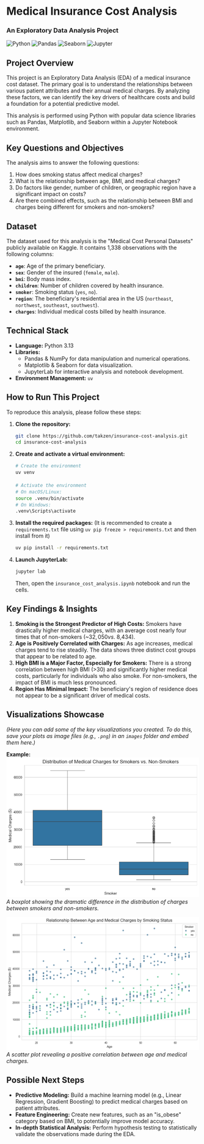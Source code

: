 # Medical Insurance Cost Analysis

### An Exploratory Data Analysis Project

![Python](https://img.shields.io/badge/python-3.11-blue.svg)
![Pandas](https://img.shields.io/badge/pandas-2.2-blue.svg)
![Seaborn](https://img.shields.io/badge/seaborn-0.13-blue.svg)
![Jupyter](https://img.shields.io/badge/jupyter-lab-orange.svg)

## Project Overview

This project is an Exploratory Data Analysis (EDA) of a medical insurance cost dataset. The primary goal is to understand the relationships between various patient attributes and their annual medical charges. By analyzing these factors, we can identify the key drivers of healthcare costs and build a foundation for a potential predictive model.

This analysis is performed using Python with popular data science libraries such as Pandas, Matplotlib, and Seaborn within a Jupyter Notebook environment.

## Key Questions and Objectives

The analysis aims to answer the following questions:
1.  How does smoking status affect medical charges?
2.  What is the relationship between age, BMI, and medical charges?
3.  Do factors like gender, number of children, or geographic region have a significant impact on costs?
4.  Are there combined effects, such as the relationship between BMI and charges being different for smokers and non-smokers?

## Dataset

The dataset used for this analysis is the "Medical Cost Personal Datasets" publicly available on Kaggle. It contains 1,338 observations with the following columns:

*   **`age`**: Age of the primary beneficiary.
*   **`sex`**: Gender of the insured (`female`, `male`).
*   **`bmi`**: Body mass index.
*   **`children`**: Number of children covered by health insurance.
*   **`smoker`**: Smoking status (`yes`, `no`).
*   **`region`**: The beneficiary's residential area in the US (`northeast`, `northwest`, `southeast`, `southwest`).
*   **`charges`**: Individual medical costs billed by health insurance.

## Technical Stack

*   **Language:** Python 3.13
*   **Libraries:**
    *   Pandas & NumPy for data manipulation and numerical operations.
    *   Matplotlib & Seaborn for data visualization.
    *   JupyterLab for interactive analysis and notebook development.
*   **Environment Management:** `uv`

## How to Run This Project

To reproduce this analysis, please follow these steps:

1.  **Clone the repository:**
    ```bash
    git clone https://github.com/takzen/insurance-cost-analysis.git
    cd insurance-cost-analysis
    ```

2.  **Create and activate a virtual environment:**
    ```bash
    # Create the environment
    uv venv

    # Activate the environment
    # On macOS/Linux:
    source .venv/bin/activate
    # On Windows:
    .venv\Scripts\activate
    ```

3.  **Install the required packages:**
    (It is recommended to create a `requirements.txt` file using `uv pip freeze > requirements.txt` and then install from it)
    ```bash
    uv pip install -r requirements.txt
    ```

4.  **Launch JupyterLab:**
    ```bash
    jupyter lab
    ```
    Then, open the `insurance_cost_analysis.ipynb` notebook and run the cells.

## Key Findings & Insights

1.  **Smoking is the Strongest Predictor of High Costs:** Smokers have drastically higher medical charges, with an average cost nearly four times that of non-smokers (~$32,050 vs. ~$8,434).
2.  **Age is Positively Correlated with Charges:** As age increases, medical charges tend to rise steadily. The data shows three distinct cost groups that appear to be related to age.
3.  **High BMI is a Major Factor, Especially for Smokers:** There is a strong correlation between high BMI (>30) and significantly higher medical costs, particularly for individuals who also smoke. For non-smokers, the impact of BMI is much less pronounced.
4.  **Region Has Minimal Impact:** The beneficiary's region of residence does not appear to be a significant driver of medical costs.

## Visualizations Showcase

*(Here you can add some of the key visualizations you created. To do this, save your plots as image files (e.g., `.png`) in an `images` folder and embed them here.)*

**Example:**
![Smoker Charges Comparison](images/smoker_charges_boxplot.png)
*A boxplot showing the dramatic difference in the distribution of charges between smokers and non-smokers.*

![Age vs Charges Scatter Plot](images/age_charges_scatter.png)
*A scatter plot revealing a positive correlation between age and medical charges.*

## Possible Next Steps

*   **Predictive Modeling:** Build a machine learning model (e.g., Linear Regression, Gradient Boosting) to predict medical charges based on patient attributes.
*   **Feature Engineering:** Create new features, such as an "is_obese" category based on BMI, to potentially improve model accuracy.
*   **In-depth Statistical Analysis:** Perform hypothesis testing to statistically validate the observations made during the EDA.